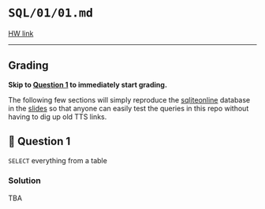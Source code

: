 # `SQL/01/01.md`

[HW link](https://titus.techtalentsouth.com/mod/assign/view.php?id=56523)

---

## Grading

**Skip to [Question 1](#1) to immediately start grading.**

The following few sections will simply reproduce the [sqliteonline](https://sqliteonline.com/) database in the [slides](https://techtalentsouth.slides.com/techtalentsouth/sql-part-2-sql-fundamentals?token=B8p0vSeF#/0/26) so that anyone can easily test the queries in this repo without having to dig up old TTS links.

<div id=1></div>

## 🔖 Question 1

`SELECT` everything from a table

### Solution

TBA
